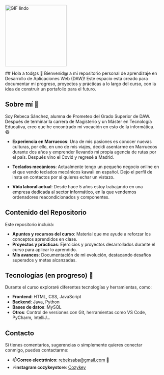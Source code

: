 <p align="left">
  <img src="https://media3.giphy.com/media/v1.Y2lkPTc5MGI3NjExeTAzNGN1d2lwZ2FzOXNyMXYzN3ZyZmk4dGwxZmM4ajljcnV3cHdzayZlcD12MV9pbnRlcm5hbF9naWZfYnlfaWQmY3Q9Zw/VbnUQpnihPSIgIXuZv/giphy.gif" alt="GIF lindo" width="200"/>
</p> ## Hola a tod@s 👋
Bienvenid@ a mi repositorio personal de aprendizaje en Desarrollo de Aplicaciones Web (DAW)! Este espacio está creado para documentar mi progreso, proyectos y prácticas a lo largo del curso, con la idea de construir un portafolio para el futuro.

## Sobre mí 🔭
Soy Rebeca Sánchez, alumna de Prometeo del Grado Superior de DAW. Después de terminar la carrera de Magisterio y un Máster en Tecnología Educativa, creo que he encontrado mi vocación en esto de la informática. 😄

- **Experiencia en Marruecos**: Una de mis pasiones es conocer nuevas culturas, por ello, en uno de mis viajes, decidí asentarme en Marruecos durante dos años y emprender llevando mi propia agencia de rutas por el país. Después vino el Covid y regresé a Madrid.

- **Teclados mecánicos**: Actualmente tengo un pequeño negocio online en el que vendo teclados mecánicos kawaii en español. Dejo el perfil de insta en contactos por si quieres echar un vistazo.

- **Vida laboral actual**: Desde hace 5 años estoy trabajando en una empresa dedicada al sector informático, en la que vendemos ordenadores reacondicionados y componentes.

## Contenido del Repositorio

Este repositorio incluirá:

- **Apuntes y recursos del curso**: Material que me ayude a reforzar los conceptos aprendidos en clase.
- **Proyectos y prácticas**: Ejercicios y proyectos desarrollados durante el curso para aplicar lo aprendido.
- **Mis avances**: Documentación de mi evolución, destacando desafíos superados y metas alcanzadas.

## Tecnologías (en progreso) 🌱

Durante el curso exploraré diferentes tecnologías y herramientas, como:

- **Frontend**: HTML, CSS, JavaScript
- **Backend**: Java, Python
- **Bases de datos**: MySQL
- **Otros**: Control de versiones con Git, herramientas como VS Code, PyCharm, IntelliJ...

## Contacto

Si tienes comentarios, sugerencias o simplemente quieres conectar conmigo, puedes contactarme:

- 📫**Correo electrónico**: rebeksaba@gmail.com 💬
- ⚡**instagram cozykeystore**: [Cozykey](http://bit.ly/4kuX63Q)


